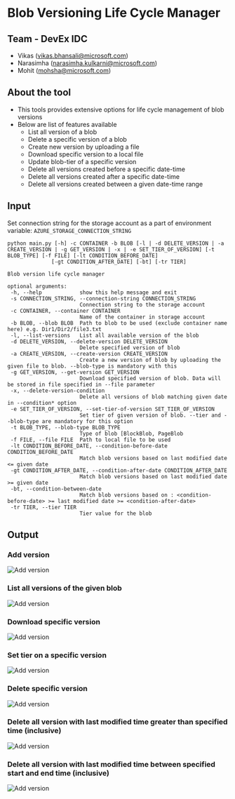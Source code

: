 # Blob Versioning Life Cycle Manager

## Team - DevEx IDC
 - Vikas (vikas.bhansali@microsoft.com)
 - Narasimha (narasimha.kulkarni@microsoft.com)
 - Mohit (mohsha@microsoft.com)
 
## About the tool
 - This tools provides extensive options for life cycle management of blob versions
 - Below are list of features available 
    - List all version of a blob
    - Delete a specific version of a blob
    - Create new version by uploading a file
    - Download specific version to a local file
    - Update blob-tier of a specific version
    - Delete all versions created before a specific date-time
    - Delete all versions created after a specific date-time
    - Delete all versions created between a given date-time range
   
## Input
 
Set connection string for the storage account as a part of environment variable: `AZURE_STORAGE_CONNECTION_STRING`
 ```
python main.py [-h] -c CONTAINER -b BLOB [-l | -d DELETE_VERSION | -a CREATE_VERSION | -g GET_VERSION | -x | -e SET_TIER_OF_VERSION] [-t BLOB_TYPE] [-f FILE] [-lt CONDITION_BEFORE_DATE]
               [-gt CONDITION_AFTER_DATE] [-bt] [-tr TIER]

Blob version life cycle manager

optional arguments:
  -h, --help            show this help message and exit
  -s CONNECTION_STRING, --connection-string CONNECTION_STRING
                        Connection string to the storage account
  -c CONTAINER, --container CONTAINER
                        Name of the container in storage account
  -b BLOB, --blob BLOB  Path to blob to be used (exclude container name here) e.g. Dir1/Dir2/file3.txt
  -l, --list-versions   List all available version of the blob
  -d DELETE_VERSION, --delete-version DELETE_VERSION
                        Delete specified version of blob
  -a CREATE_VERSION, --create-version CREATE_VERSION
                        Create a new version of blob by uploading the given file to blob. --blob-type is mandatory with this
  -g GET_VERSION, --get-version GET_VERSION
                        Download specified version of blob. Data will be stored in file specified in --file parameter
  -x, --delete-version-condition
                        Delete all versions of blob matching given date in --condition* option
  -e SET_TIER_OF_VERSION, --set-tier-of-version SET_TIER_OF_VERSION
                        Set tier of given version of blob. --tier and --blob-type are mandatory for this option
  -t BLOB_TYPE, --blob-type BLOB_TYPE
                        Type of blob [BlockBlob, PageBlob
  -f FILE, --file FILE  Path to local file to be used
  -lt CONDITION_BEFORE_DATE, --condition-before-date CONDITION_BEFORE_DATE
                        Match blob versions based on last modified date <= given date
  -gt CONDITION_AFTER_DATE, --condition-after-date CONDITION_AFTER_DATE
                        Match blob versions based on last modified date >= given date
  -bt, --condition-between-date
                        Match blob versions based on : <condition-before-date> >= last modified date >= <condition-after-date>
  -tr TIER, --tier TIER
                        Tier value for the blob

```

 ## Output 
 
 ### Add version
 ![Add version](https://github.com/mohsha-msft/xstorehackathon/blob/devex-idc/lcm-blob-versioning-problem/lcm-blob-versioning-problem/output/create.png?raw=true)
 
 ### List all versions of the given blob
 ![Add version](https://github.com/mohsha-msft/xstorehackathon/blob/devex-idc/lcm-blob-versioning-problem/lcm-blob-versioning-problem/output/list.png?raw=true)
 
  ### Download specific version
 ![Add version](https://github.com/mohsha-msft/xstorehackathon/blob/devex-idc/lcm-blob-versioning-problem/lcm-blob-versioning-problem/output/download.png?raw=true)
 
   ### Set tier on a specific version
 ![Add version](https://github.com/mohsha-msft/xstorehackathon/blob/devex-idc/lcm-blob-versioning-problem/lcm-blob-versioning-problem/output/set_tier.png?raw=true)
 
 ### Delete specific version
 ![Add version](https://github.com/mohsha-msft/xstorehackathon/blob/devex-idc/lcm-blob-versioning-problem/lcm-blob-versioning-problem/output/delete.png?raw=true)
 
  ### Delete all version with last modified time greater than specified time (inclusive)
 ![Add version](https://github.com/mohsha-msft/xstorehackathon/blob/devex-idc/lcm-blob-versioning-problem/lcm-blob-versioning-problem/output/delete_greater_than.png?raw=true)
 
  ### Delete all version with last modified time between specified start and end time (inclusive)
 ![Add version](https://github.com/mohsha-msft/xstorehackathon/blob/devex-idc/lcm-blob-versioning-problem/lcm-blob-versioning-problem/output/delete_between.png?raw=true)
 